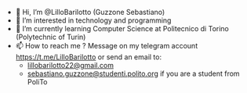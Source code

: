 - 👋 Hi, I’m @LilloBarilotto (Guzzone Sebastiano)
- 👀 I’m interested in technology and programming
- 🌱 I’m currently learning Computer Science at Politecnico di Torino (Polytechnic of Turin)
- 📫 How to reach me ? Message on my telegram account https://t.me/LilloBarilotto or send an email to:
  - lillobarilotto22@gmail.com
  - sebastiano.guzzone@studenti.polito.org if you are a student from PoliTo 

<!---
LilloBarilotto/LilloBarilotto is a ✨ special ✨ repository because its `README.md` (this file) appears on your GitHub profile.
You can click the Preview link to take a look at your changes.
--->

